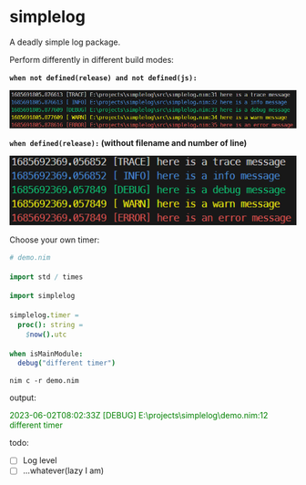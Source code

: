 # simplelog

A deadly simple log package.

Perform differently in different build modes:

<strong> `when not defined(release) and not defined(js):`</strong>

![debug](imgs/debug-mode.png)

<strong>`when defined(release):` (without filename and number of line)</strong>

![debug](imgs/release-mode.png)


Choose your own timer:

```nim
# demo.nim

import std / times

import simplelog

simplelog.timer =
  proc(): string =
    $now().utc

when isMainModule:
  debug("different timer")
```

```shell
nim c -r demo.nim
```

output:

<font color="green">
2023-06-02T08:02:33Z [DEBUG] E:\projects\simplelog\demo.nim:12 different timer
</font>

todo:

- [ ] Log level
- [ ] ...whatever(lazy I am)
